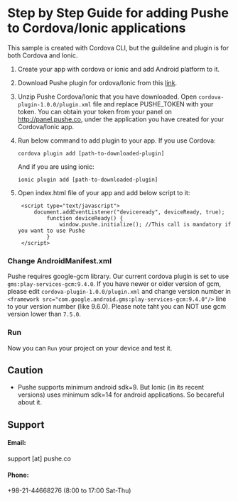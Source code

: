 # Step by Step Guide for adding Pushe to Cordova/Ionic applications
This sample is created with Cordova CLI, but the guildeline and plugin is for both Cordova and Ionic.

1. Create your app with cordova or ionic and add Android platform to it.
2. Download Pushe plugin for ordova/Ionic from this [link](http://static.pushe.co/1-0-0/cordova-plugin-1.0.0.zip).
3. Unzip Pushe Cordova/Ionic that you have downloaded. Open `cordova-plugin-1.0.0/plugin.xml` file and replace PUSHE_TOKEN with your token. You can obtain your token from your panel on http://panel.pushe.co, under the application you have created for your Cordova/Ionic app.
4. Run below command to add plugin to your app. If you use Cordova:

    `cordova plugin add [path-to-downloaded-plugin]`

    And if you are using ionic:

    `ionic plugin add [path-to-downloaded-plugin]`

5. Open index.html file of your app and add below script to it:

        <script type="text/javascript">
            document.addEventListener("deviceready", deviceReady, true);
                function deviceReady() {
                    window.pushe.initialize(); //This call is mandatory if you want to use Pushe
                }
        </script>


### Change AndroidManifest.xml

Pushe requires google-gcm library. Our current cordova plugin is set to use `gms:play-services-gcm:9.4.0`. If you have newer or older version of gcm, please edit `cordova-plugin-1.0.0/plugin.xml` and change version number in `<framework src="com.google.android.gms:play-services-gcm:9.4.0"/>` line to your version number (like 9.6.0). Please note taht you can NOT use gcm version lower than `7.5.0`.

### Run
Now you can `Run` your project on your device and test it.


## Caution
- Pushe supports minimum android sdk=9. But Ionic (in its recent versions) uses minimum sdk=14 for android applications. So becareful about it.

## Support 
#### Email:
support [at] pushe.co
#### Phone:
+98-21-44668276 (8:00 to 17:00 Sat-Thu)
